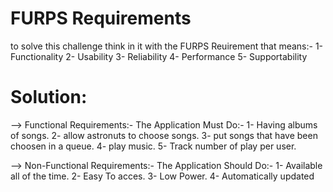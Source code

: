 # FURPS Requirements
to solve this challenge think in it with the FURPS Reuirement that means:-
1- Functionality
2- Usability
3- Reliability
4- Performance
5- Supportability

# Solution:
--> Functional Requirements:-
The Application Must Do:-
1- Having albums of songs.
2- allow astronuts to choose songs.
3- put songs that have been choosen in a queue.
4- play music.
5- Track number of play per user.

--> Non-Functional Requirements:-
The Application Should Do:-
1- Available all of the time.
2- Easy To acces.
3- Low Power.
4- Automatically updated

